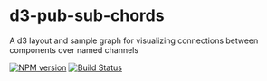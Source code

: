 d3-pub-sub-chords
==============

A d3 layout and sample graph for visualizing connections between components over named channels

[![NPM version](http://img.shields.io/npm/v/d3-pub-sub-chords.svg?style=flat-square)](https://www.npmjs.org/package/d3-pub-sub-chords)
[![Build Status](http://img.shields.io/travis/hurrymaplelad/d3-pub-sub-chords/master.svg?style=flat-square)](https://travis-ci.org/hurrymaplelad/d3-pub-sub-chords)
